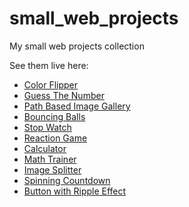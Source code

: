 # small_web_projects
My small web projects collection
  
See them live here:

* [Color Flipper](https://quirky-lovelace-cbf319.netlify.app)
* [Guess The Number](https://flamboyant-noyce-a98646.netlify.app/)
* [Path Based Image Gallery](https://amazing-euler-87b8b3.netlify.app/)
* [Bouncing Balls](https://objective-leavitt-25fe81.netlify.app/)
* [Stop Watch](https://compassionate-minsky-d87c79.netlify.app/)
* [Reaction Game](https://heuristic-raman-34f767.netlify.app/)
* [Calculator](https://youthful-pike-43f421.netlify.app/)
* [Math Trainer](https://unruffled-cori-d53663.netlify.app/)
* [Image Splitter](https://friendly-darwin-f8cc62.netlify.app/)
* [Spinning Countdown](https://zen-wright-462f1a.netlify.app/)
* [Button with Ripple Effect](https://affectionate-morse-2fc03a.netlify.app/)

